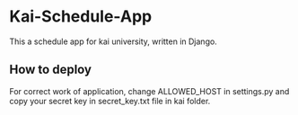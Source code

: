 # Kai-Schedule-App
This a schedule app for kai university, written in Django.
## How to deploy
For correct work of application, change ALLOWED_HOST in settings.py and copy your secret key in secret_key.txt file in kai folder.
